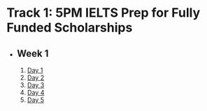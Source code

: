 # Track 1: 5PM IELTS Prep for Fully Funded Scholarships

- ## Week 1

   1. [Day 1](https://www.facebook.com/iCodeguru/videos/474202441902525)
   2. [Day 2](https://www.facebook.com/iCodeguru/videos/1465732910729388)
   3. [Day 3](https://www.facebook.com/iCodeguru/videos/1048787053475760)
   4. [Day 4](https://www.facebook.com/iCodeguru/videos/1903181803494830)
   5. [Day 5](https://www.facebook.com/iCodeguru/videos/404378055432663)

<!-- - ## Week 2

   1. [Day 1](https://www.facebook.com/iCodeguru/videos/406970515734695)
   2. [Day 2](https://www.facebook.com/iCodeguru/videos/369584576161801)
   3. [Day 3]()
   4. [Day 4]()
   5. [Day 5]() -->

<!-- - ## Week 

   1. [Day 1]()
   2. [Day 2]()
   3. [Day 3]()
   4. [Day 4]()
   5. [Day 5]() -->